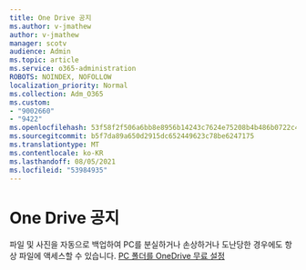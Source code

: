 ```yaml
---
title: One Drive 공지
ms.author: v-jmathew
author: v-jmathew
manager: scotv
audience: Admin
ms.topic: article
ms.service: o365-administration
ROBOTS: NOINDEX, NOFOLLOW
localization_priority: Normal
ms.collection: Adm_O365
ms.custom:
- "9002660"
- "9422"
ms.openlocfilehash: 53f58f2f506a6bb8e8956b14243c7624e75208b4b486b0722c40ab895a303796
ms.sourcegitcommit: b5f7da89a650d2915dc652449623c78be6247175
ms.translationtype: MT
ms.contentlocale: ko-KR
ms.lasthandoff: 08/05/2021
ms.locfileid: "53984935"
---
```

# <a name="one-drive-announcement"></a>One Drive 공지

파일 및 사진을 자동으로 백업하여 PC를 분실하거나 손상하거나 도난당한 경우에도 항상 파일에 액세스할 수 있습니다. [PC 폴더를 OneDrive 무료 설정](https://www.microsoft.com/microsoft-365/onedrive/pc-cloud-backup)
